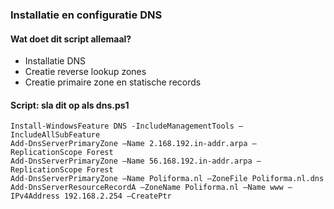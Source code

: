 ### Installatie en configuratie DNS

#### Wat doet dit script allemaal?

- Installatie DNS
- Creatie reverse lookup zones
- Creatie primaire zone en statische records

#### Script: sla dit op als dns.ps1

```
Install-WindowsFeature DNS -IncludeManagementTools – IncludeAllSubFeature
Add-DnsServerPrimaryZone –Name 2.168.192.in-addr.arpa – ReplicationScope Forest
Add-DnsServerPrimaryZone –Name 56.168.192.in-addr.arpa – ReplicationScope Forest
Add-DnsServerPrimaryZone –Name Poliforma.nl –ZoneFile Poliforma.nl.dns
Add-DnsServerResourceRecordA –ZoneName Poliforma.nl –Name www – IPv4Address 192.168.2.254 –CreatePtr
```




    
